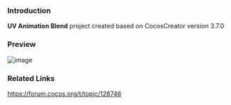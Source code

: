 ### Introduction
**UV Animation Blend** project created based on CocosCreator version 3.7.0

### Preview
![image](../../../gif/202207/2022072102.gif)

### Related Links 
https://forum.cocos.org/t/topic/128746